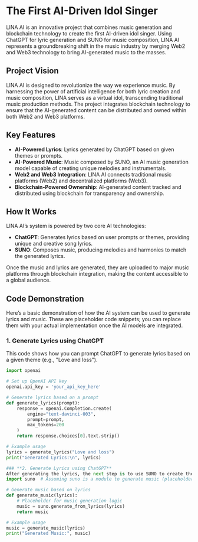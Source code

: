 # **The First AI-Driven Idol Singer**

LINA AI is an innovative project that combines music generation and blockchain technology to create the first AI-driven idol singer. Using ChatGPT for lyric generation and SUNO for music composition, LINA AI represents a groundbreaking shift in the music industry by merging Web2 and Web3 technology to bring AI-generated music to the masses.

## **Project Vision**

LINA AI is designed to revolutionize the way we experience music. By harnessing the power of artificial intelligence for both lyric creation and music composition, LINA serves as a virtual idol, transcending traditional music production methods. The project integrates blockchain technology to ensure that the AI-generated content can be distributed and owned within both Web2 and Web3 platforms.

## **Key Features**
- **AI-Powered Lyrics**: Lyrics generated by ChatGPT based on given themes or prompts.
- **AI-Powered Music**: Music composed by SUNO, an AI music generation model capable of creating unique melodies and instrumentals.
- **Web2 and Web3 Integration**: LINA AI connects traditional music platforms (Web2) and decentralized platforms (Web3).
- **Blockchain-Powered Ownership**: AI-generated content tracked and distributed using blockchain for transparency and ownership.

## **How It Works**

LINA AI’s system is powered by two core AI technologies:
- **ChatGPT**: Generates lyrics based on user prompts or themes, providing unique and creative song lyrics.
- **SUNO**: Composes music, producing melodies and harmonies to match the generated lyrics.

Once the music and lyrics are generated, they are uploaded to major music platforms through blockchain integration, making the content accessible to a global audience.

## **Code Demonstration**

Here’s a basic demonstration of how the AI system can be used to generate lyrics and music. These are placeholder code snippets; you can replace them with your actual implementation once the AI models are integrated.

### **1. Generate Lyrics using ChatGPT**
This code shows how you can prompt ChatGPT to generate lyrics based on a given theme (e.g., "Love and loss").

```python
import openai

# Set up OpenAI API key
openai.api_key = 'your_api_key_here'

# Generate lyrics based on a prompt
def generate_lyrics(prompt):
    response = openai.Completion.create(
        engine="text-davinci-003", 
        prompt=prompt, 
        max_tokens=200
    )
    return response.choices[0].text.strip()

# Example usage
lyrics = generate_lyrics("Love and loss")
print("Generated Lyrics:\n", lyrics)

### **2. Generate Lyrics using ChatGPT**
After generating the lyrics, the next step is to use SUNO to create the music. Here’s a simplified mockup of how music generation might work.
import suno  # Assuming suno is a module to generate music (placeholder)

# Generate music based on lyrics
def generate_music(lyrics): 
    # Placeholder for music generation logic
    music = suno.generate_from_lyrics(lyrics)
    return music

# Example usage
music = generate_music(lyrics)
print("Generated Music:", music)

